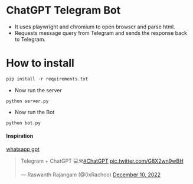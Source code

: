 # ChatGPT Telegram Bot

- It uses playwright and chromium to open browser and parse html.
- Requests message query from Telegram and sends the response back to Telegram.

# How to install

```python
pip install -r requirements.txt
```

* Now run the server

```
python server.py
```
* Now run the Bot

```
python bot.py
```

#### Inspiration
 [whatsapp gpt](https://github.com/danielgross/whatsapp-gpt)
 
 <blockquote class="twitter-tweet"><p lang="cy" dir="ltr">Telegram + ChatGPT 💻⚒️<a href="https://twitter.com/hashtag/ChatGPT?src=hash&amp;ref_src=twsrc%5Etfw">#ChatGPT</a> <a href="https://t.co/G8X2wn9wBH">pic.twitter.com/G8X2wn9wBH</a></p>&mdash; Raswanth Rajangam (@0xRachoo) <a href="https://twitter.com/0xRachoo/status/1601513343046803458?ref_src=twsrc%5Etfw">December 10, 2022</a></blockquote> <script async src="https://platform.twitter.com/widgets.js" charset="utf-8"></script>


